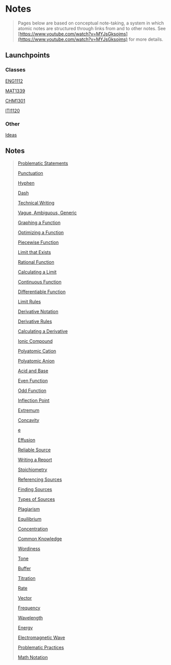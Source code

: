 # Notes

> Pages below are based on conceptual note-taking, a system in which
atomic notes are structured through links from and to other notes.
See [https://www.youtube.com/watch?v=MYJsGksojms](https://www.youtube.com/watch?v=MYJsGksojms) for more details.
> 

## Launchpoints

### Classes

[ENG1112](Notes%20a61f38520e91467e8d968fa8795f3b5a/ENG1112%202a1e789232354ebfa8015efb7ea6e2a1.md)

[MAT1339](Notes%20a61f38520e91467e8d968fa8795f3b5a/MAT1339%208a6786f469bf4b508f0a61e33633c55a.md)

[CHM1301](Notes%20a61f38520e91467e8d968fa8795f3b5a/CHM1301%20fbd6212a61d0406ca50755b78e533e89.md)

[ITI1120](Notes%20a61f38520e91467e8d968fa8795f3b5a/ITI1120%204bf38af4a18e47fb99927fa23f6a6b9d.md)

### Other

[Ideas](Notes%20a61f38520e91467e8d968fa8795f3b5a/Ideas%20b5dee5fa11e649769216640d88d2a998.md)

## Notes

> 
> 
> 
> [Problematic Statements](Notes%20a61f38520e91467e8d968fa8795f3b5a/Problematic%20Statements%200ee3231c1df244a49d79c60f5dd6dcd4.md)
> 
> [Punctuation](Notes%20a61f38520e91467e8d968fa8795f3b5a/Punctuation%20f7ee999b0ff047d394b703252a309288.md)
> 
> [Hyphen](Notes%20a61f38520e91467e8d968fa8795f3b5a/Hyphen%20dbf38a63abab407caaa60d092d7db4f4.md)
> 
> [Dash](Notes%20a61f38520e91467e8d968fa8795f3b5a/Dash%200c3252234ba64343995ca9e29f56e188.md)
> 
> [Technical Writing](Notes%20a61f38520e91467e8d968fa8795f3b5a/Technical%20Writing%206c4e93f1d55a4771a4a90adf26ce1594.md)
> 
> [Vague, Ambiguous, Generic](Notes%20a61f38520e91467e8d968fa8795f3b5a/Vague,%20Ambiguous,%20Generic%205a350b9dc1e04bd7b1f0ec1406b67a38.md)
> 
> [Graphing a Function](Notes%20a61f38520e91467e8d968fa8795f3b5a/Graphing%20a%20Function%20318cd65c176748bc96643aa8abf2724d.md)
> 
> [Optimizing a Function](Notes%20a61f38520e91467e8d968fa8795f3b5a/Optimizing%20a%20Function%20ef535e7314a8400c986e777adc2bbdcb.md)
> 
> [Piecewise Function](Notes%20a61f38520e91467e8d968fa8795f3b5a/Piecewise%20Function%2042163ed51aff4fc583cc7cfebb507524.md)
> 
> [Limit that Exists](Notes%20a61f38520e91467e8d968fa8795f3b5a/Limit%20that%20Exists%206a9c8aa5e455457ba848eb37d8d12bc7.md)
> 
> [Rational Function](Notes%20a61f38520e91467e8d968fa8795f3b5a/Rational%20Function%207e9aa1c92c1b4d76a8bca5706be9a56b.md)
> 
> [Calculating a Limit](Notes%20a61f38520e91467e8d968fa8795f3b5a/Calculating%20a%20Limit%2084f495f6e6904e6cb73c63e83ee522e7.md)
> 
> [Continuous Function](Notes%20a61f38520e91467e8d968fa8795f3b5a/Continuous%20Function%20c67f8524a2f840a8953cc31ff5af3734.md)
> 
> [Differentiable Function](Notes%20a61f38520e91467e8d968fa8795f3b5a/Differentiable%20Function%20f678cccd6d6941e3b2027c2f4a6ce004.md)
> 
> [Limit Rules](Notes%20a61f38520e91467e8d968fa8795f3b5a/Limit%20Rules%20c295bd3b2c56490482b7786a01f0cc78.md)
> 
> [Derivative Notation](Notes%20a61f38520e91467e8d968fa8795f3b5a/Derivative%20Notation%203fb6a05f74d3431396514e1ef2af24d4.md)
> 
> [Derivative Rules](Notes%20a61f38520e91467e8d968fa8795f3b5a/Derivative%20Rules%200d7442b53d47460f98161b1c7fc77f81.md)
> 
> [Calculating a Derivative](Notes%20a61f38520e91467e8d968fa8795f3b5a/Calculating%20a%20Derivative%208ee8cca8aa8f46749f2d88c898b8466d.md)
> 
> [Ionic Compound](Notes%20a61f38520e91467e8d968fa8795f3b5a/Ionic%20Compound%203e249c4c15b44fe6a67d0ef692af5884.md)
> 
> [Polyatomic Cation](Notes%20a61f38520e91467e8d968fa8795f3b5a/Polyatomic%20Cation%20dc6bfa2a484245a6bcbf512f7c3d123c.md)
> 
> [Polyatomic Anion](Notes%20a61f38520e91467e8d968fa8795f3b5a/Polyatomic%20Anion%200d435352f0e649f2bbe250a0b6004c48.md)
> 
> [Acid and Base](Notes%20a61f38520e91467e8d968fa8795f3b5a/Acid%20and%20Base%207f0756ab520442c597b197155fa4062c.md)
> 
> [Even Function](Notes%20a61f38520e91467e8d968fa8795f3b5a/Even%20Function%2069a253b5794d44f89a767ae7c4840006.md)
> 
> [Odd Function](Notes%20a61f38520e91467e8d968fa8795f3b5a/Odd%20Function%20f725ec92250f430b9982629b75f7860a.md)
> 
> [Inflection Point](Notes%20a61f38520e91467e8d968fa8795f3b5a/Inflection%20Point%20018d0f66b0664d09a83dc7f0aa009242.md)
> 
> [Extremum](Notes%20a61f38520e91467e8d968fa8795f3b5a/Extremum%20b28f7c5907fb47adb037ca90b838c2db.md)
> 
> [Concavity](Notes%20a61f38520e91467e8d968fa8795f3b5a/Concavity%201fc95494a13a4e30b28e4b498d3cfd4c.md)
> 
> [e](Notes%20a61f38520e91467e8d968fa8795f3b5a/e%201f4dd46f599c4052a0abd64f89f0c76e.md)
> 
> [Effusion](Notes%20a61f38520e91467e8d968fa8795f3b5a/Effusion%209fa4e2e8321a4031ac340106edb2fdf4.md)
> 
> [Reliable Source](Notes%20a61f38520e91467e8d968fa8795f3b5a/Reliable%20Source%20d684962a79654cc5992f95c108557659.md)
> 
> [Writing a Report](Notes%20a61f38520e91467e8d968fa8795f3b5a/Writing%20a%20Report%209f3b4da228ea4af1973079086bea3b3c.md)
> 
> [Stoichiometry](Notes%20a61f38520e91467e8d968fa8795f3b5a/Stoichiometry%20a398038171b54bd2ab9fe08da84b4c32.md)
> 
> [Referencing Sources](Notes%20a61f38520e91467e8d968fa8795f3b5a/Referencing%20Sources%209dbf35909a594ff1aa3f82c6505af71f.md)
> 
> [Finding Sources](Notes%20a61f38520e91467e8d968fa8795f3b5a/Finding%20Sources%208ecdd58f45424ecbbfb9c8d18147c5f4.md)
> 
> [Types of Sources](Notes%20a61f38520e91467e8d968fa8795f3b5a/Types%20of%20Sources%206d651b5a155a4fd6ae76ed810217a68c.md)
> 
> [Plagiarism](Notes%20a61f38520e91467e8d968fa8795f3b5a/Plagiarism%20bc8ea8466a7a49759d0d1f183b81f123.md)
> 
> [Equilibrium](Notes%20a61f38520e91467e8d968fa8795f3b5a/Equilibrium%20a8f9599f4a064c8b9f37ae20f90835c3.md)
> 
> [Concentration](Notes%20a61f38520e91467e8d968fa8795f3b5a/Concentration%2042c423d2a69d40cb8b8bd2f84797bc3e.md)
> 
> [Common Knowledge](Notes%20a61f38520e91467e8d968fa8795f3b5a/Common%20Knowledge%20a78b6ca3cc174e11934bd730fbd406e9.md)
> 
> [Wordiness](Notes%20a61f38520e91467e8d968fa8795f3b5a/Wordiness%206e8b34f4a6d64487b88b0a8565b1b8fd.md)
> 
> [Tone](Notes%20a61f38520e91467e8d968fa8795f3b5a/Tone%206e6475f6206d48379d407042b2a27c44.md)
> 
> [Buffer](Notes%20a61f38520e91467e8d968fa8795f3b5a/Buffer%202b4195d93d3f49e9a749dfc58749802e.md)
> 
> [Titration](Notes%20a61f38520e91467e8d968fa8795f3b5a/Titration%20762f62478e8d40cd9b3d37618e0d5aa2.md)
> 
> [Rate](Notes%20a61f38520e91467e8d968fa8795f3b5a/Rate%2015b549be89df4681b668a5c52d129a36.md)
> 
> [Vector](Notes%20a61f38520e91467e8d968fa8795f3b5a/Vector%2003bf7859c4904ae6ae908ec0a06fe6c0.md)
> 
> [Frequency](Notes%20a61f38520e91467e8d968fa8795f3b5a/Frequency%200ed2a5a3456849569b593d7d6411b8b4.md)
> 
> [Wavelength](Notes%20a61f38520e91467e8d968fa8795f3b5a/Wavelength%2083dd192c85704a6c9e26815c77280c01.md)
> 
> [Energy](Notes%20a61f38520e91467e8d968fa8795f3b5a/Energy%2032255c9dff45446aa251c5a99e89be93.md)
> 
> [Electromagnetic Wave](Notes%20a61f38520e91467e8d968fa8795f3b5a/Electromagnetic%20Wave%209c989526af244e4f8d22ec72c535a026.md)
> 
> [Problematic Practices](Notes%20a61f38520e91467e8d968fa8795f3b5a/Problematic%20Practices%20ed673f1219524c99bfa141db371798bf.md)
> 
> [Math Notation](Notes%20a61f38520e91467e8d968fa8795f3b5a/Math%20Notation%207bc4575af1e541d6946b955774161a6a.md)
>